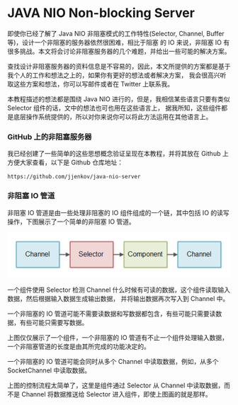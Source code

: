 # JAVA NIO Non-blocking Server

即使你已经了解了 Java NIO 非阻塞模式的工作特性(Selector, Channel, Buffer等)，设计一个非阻塞的服务器依然很困难，相比于阻塞
的 IO 来说，非阻塞 IO 有很多挑战。本文将会讨论非阻塞服务器的几个难题，并给出一些可能的解决方案。

查找设计非阻塞服务器的资料信息是不容易的，因此，本文所提供的方案都是基于我个人的工作和想法之上的，如果你有更好的想法或者解决方案，
我会很高兴听取这些方案和想法，你可以写邮件或者在 Twitter 上联系我。

本教程描述的想法都是围绕 Java NIO 进行的，但是，我相信某些语言只要有类似 Selector 组件的话，文中的想法也可也用在这些语言上，
据我所知，这些组件都是底层操作系统提供的，所以对你来说你可以将此方法运用在其他语言上。

### GitHub 上的非阻塞服务器
我已经创建了一些简单的这些思想概念验证呈现在本教程，并将其放在 Github 上方便大家查看，以下是 Github 仓库地址：
```
https://github.com/jjenkov/java-nio-server
```

### 非阻塞 IO 管道
非阻塞 IO 管道是由一些处理非阻塞的 IO 组件组成的一个链，其中包括 IO 的读写操作，下图展示了一个简单的非阻塞 IO 管道。  

![Non-blocking IO Pipeline](./images/non-blocking-server-1.png)

一个组件使用 Selector 检测 Channel 什么时候有可读的数据，这个组件读取输入数据，然后根据输入数据生成输出数据，
并将输出数据再次写入到 Channel 中。

一个非阻塞的 IO 管道可能不需要读数据和写数据都包含，有些可能只需要读数据，有些可能只需要写数据。

上图仅仅展示了一个组件，一个非阻塞的 IO 管道有不止一个组件处理输入数据，一个非阻塞管道的长度是由其所完成的功能决定的。

一个非阻塞的 IO 管道可能会同时从多个 Channel 中读取数据，例如，从多个 SocketChannel 中读取数据。

上图的控制流程太简单了，这里是组件通过 Selector 从 Channel 中读取数据，而不是 Channel 将数据推送给 Selector
进入组件，即使上图画的就是那样。


